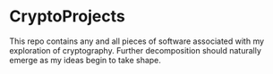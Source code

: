 # CryptoProjects
This repo contains any and all pieces of software associated with my exploration of cryptography. Further decomposition should naturally emerge as my ideas begin to take shape. 
